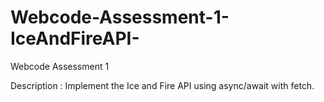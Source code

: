 # Webcode-Assessment-1-IceAndFireAPI-
Webcode Assessment 1


Description :
Implement the Ice and Fire API using async/await with fetch.
